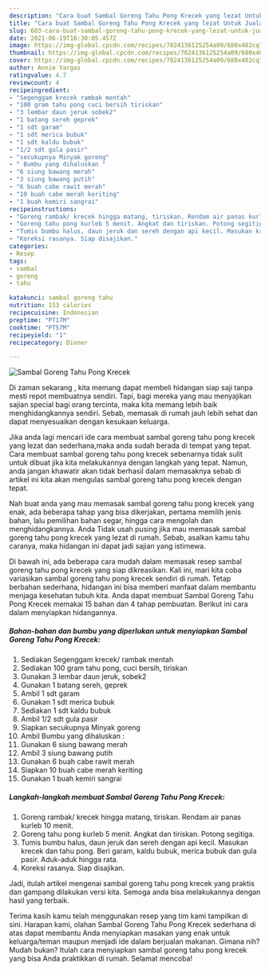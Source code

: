 ```yaml
---
description: "Cara buat Sambal Goreng Tahu Pong Krecek yang lezat Untuk Jualan"
title: "Cara buat Sambal Goreng Tahu Pong Krecek yang lezat Untuk Jualan"
slug: 603-cara-buat-sambal-goreng-tahu-pong-krecek-yang-lezat-untuk-jualan
date: 2021-06-19T16:30:05.457Z
image: https://img-global.cpcdn.com/recipes/7024136125254a09/680x482cq70/sambal-goreng-tahu-pong-krecek-foto-resep-utama.jpg
thumbnail: https://img-global.cpcdn.com/recipes/7024136125254a09/680x482cq70/sambal-goreng-tahu-pong-krecek-foto-resep-utama.jpg
cover: https://img-global.cpcdn.com/recipes/7024136125254a09/680x482cq70/sambal-goreng-tahu-pong-krecek-foto-resep-utama.jpg
author: Annie Vargas
ratingvalue: 4.7
reviewcount: 4
recipeingredient:
- "Segenggam krecek rambak mentah"
- "100 gram tahu pong cuci bersih tiriskan"
- "3 lembar daun jeruk sobek2"
- "1 batang sereh geprek"
- "1 sdt garam"
- "1 sdt merica bubuk"
- "1 sdt kaldu bubuk"
- "1/2 sdt gula pasir"
- "secukupnya Minyak goreng"
- " Bumbu yang dihaluskan "
- "6 siung bawang merah"
- "3 siung bawang putih"
- "6 buah cabe rawit merah"
- "10 buah cabe merah keriting"
- "1 buah kemiri sangrai"
recipeinstructions:
- "Goreng rambak/ krecek hingga matang, tiriskan. Rendam air panas kurleb 10 menit."
- "Goreng tahu pong kurleb 5 menit. Angkat dan tiriskan. Potong segitiga."
- "Tumis bumbu halus, daun jeruk dan sereh dengan api kecil. Masukan krecek dan tahu pong. Beri garam, kaldu bubuk, merica bubuk dan gula pasir. Aduk-aduk hingga rata."
- "Koreksi rasanya. Siap disajikan."
categories:
- Resep
tags:
- sambal
- goreng
- tahu

katakunci: sambal goreng tahu 
nutrition: 153 calories
recipecuisine: Indonesian
preptime: "PT17M"
cooktime: "PT57M"
recipeyield: "1"
recipecategory: Dinner

---
```



![Sambal Goreng Tahu Pong Krecek](https://img-global.cpcdn.com/recipes/7024136125254a09/680x482cq70/sambal-goreng-tahu-pong-krecek-foto-resep-utama.jpg)

Di zaman  sekarang , kita memang dapat membeli hidangan siap saji tanpa mesti repot membuatnya sendiri. Tapi, bagi mereka yang mau menyajikan sajian special bagi orang tercinta, maka kita memang lebih baik menghidangkannya sendiri. Sebab, memasak di rumah jauh lebih sehat dan dapat menyesuaikan dengan kesukaan keluarga.

Jika anda lagi mencari ide cara membuat sambal goreng tahu pong krecek yang lezat dan sederhana,maka anda sudah berada di tempat yang tepat. Cara membuat sambal goreng tahu pong krecek  sebenarnya tidak sulit untuk dibuat jika kita melakukannya dengan langkah yang tepat. Namun, anda jangan khawatir akan tidak berhasil dalam memasaknya 
sebab di artikel ini kita akan mengulas sambal goreng tahu pong krecek dengan tepat.  



Nah buat anda yang mau memasak sambal goreng tahu pong krecek yang enak, ada beberapa tahap yang bisa dikerjakan, pertama memilih jenis bahan, lalu pemilihan bahan segar, hingga cara mengolah dan menghidangkannya. Anda Tidak usah pusing jika mau memasak sambal goreng tahu pong krecek yang lezat di rumah. Sebab, asalkan kamu  tahu caranya, maka hidangan ini dapat jadi sajian yang istimewa.

Di bawah ini, ada beberapa cara mudah dalam memasak resep sambal goreng tahu pong krecek yang siap dikreasikan. Kali ini, mari kita coba variasikan sambal goreng tahu pong krecek sendiri di rumah. Tetap berbahan sederhana, hidangan ini bisa memberi manfaat dalam membantu menjaga kesehatan tubuh kita. Anda dapat membuat Sambal Goreng Tahu Pong Krecek memakai 15 bahan dan 4 tahap pembuatan. Berikut ini cara dalam menyiapkan hidangannya.

<!--inarticleads1-->

##### Bahan-bahan dan bumbu yang diperlukan untuk menyiapkan Sambal Goreng Tahu Pong Krecek:

1. Sediakan Segenggam krecek/ rambak mentah
1. Sediakan 100 gram tahu pong, cuci bersih, tiriskan
1. Gunakan 3 lembar daun jeruk, sobek2
1. Gunakan 1 batang sereh, geprek
1. Ambil 1 sdt garam
1. Gunakan 1 sdt merica bubuk
1. Sediakan 1 sdt kaldu bubuk
1. Ambil 1/2 sdt gula pasir
1. Siapkan secukupnya Minyak goreng
1. Ambil  Bumbu yang dihaluskan :
1. Gunakan 6 siung bawang merah
1. Ambil 3 siung bawang putih
1. Gunakan 6 buah cabe rawit merah
1. Siapkan 10 buah cabe merah keriting
1. Gunakan 1 buah kemiri sangrai




<!--inarticleads2-->

##### Langkah-langkah membuat Sambal Goreng Tahu Pong Krecek:

1. Goreng rambak/ krecek hingga matang, tiriskan. Rendam air panas kurleb 10 menit.
1. Goreng tahu pong kurleb 5 menit. Angkat dan tiriskan. Potong segitiga.
1. Tumis bumbu halus, daun jeruk dan sereh dengan api kecil. Masukan krecek dan tahu pong. Beri garam, kaldu bubuk, merica bubuk dan gula pasir. Aduk-aduk hingga rata.
1. Koreksi rasanya. Siap disajikan.




Jadi, itulah artikel mengenai  sambal goreng tahu pong krecek  yang praktis dan gampang dilakukan versi kita. Semoga anda bisa melakukannya dengan hasil yang terbaik. 

Terima kasih kamu telah menggunakan resep yang tim kami tampilkan di sini. Harapan kami, olahan  Sambal Goreng Tahu Pong Krecek sederhana di atas dapat membantu Anda menyiapkan masakan yang enak untuk keluarga/teman maupun menjadi ide dalam berjualan makanan. Gimana nih? Mudah bukan? Itulah cara menyiapkan sambal goreng tahu pong krecek yang bisa Anda praktikkan di rumah. Selamat mencoba!

